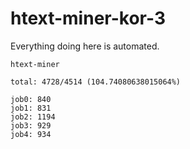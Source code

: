 # htext-miner-kor-3

Everything doing here is automated.

```
htext-miner

total: 4728/4514 (104.74080638015064%)

job0: 840
job1: 831
job2: 1194
job3: 929
job4: 934
```